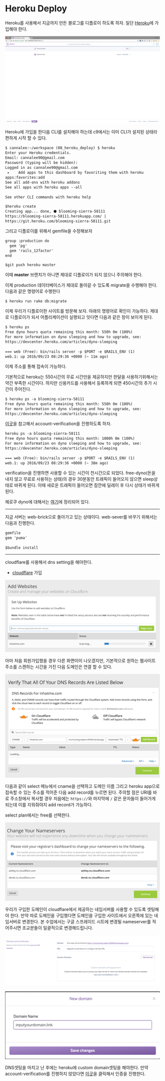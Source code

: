 # Heroku Deploy

Heroku를 사용해서 지금까지 만든 블로그를 디플로이 하도록 하자. 일단 [Heroku](https://dashboard.heroku.com/)에 가입해야 한다.

![](heroku_1.png)

Heroku에 가입을 한다음 CLI를 설치해야 하는데 c9에서는 이미 CLI가 설치된 상태라 편하게 시작 할 수 있다.

```
$ cannalee:~/workspace (08_heroku_deploy) $ heroku
Enter your Heroku credentials.
Email: cannalee90@gmail.com
Password (typing will be hidden):
Logged in as cannalee90@gmail.com
 ▸    Add apps to this dashboard by favoriting them with heroku apps:favorites:add
See all add-ons with heroku addons
See all apps with heroku apps --all

See other CLI commands with heroku help
```

```
$heroku create
Creating app... done, ⬢ blooming-sierra-58111
https://blooming-sierra-58111.herokuapp.com/ | https://git.heroku.com/blooming-sierra-58111.git
```

그리고 디플로이를 위해서 gemfile을 수정해보자

```
group :production do
  gem 'pg'
  gem 'rails_12factor'
end

```


```
$git push heroku master
```

이때 **master** 브랜치가 아니면 제대로 디플로이가 되지 않으니 주의해야 한다.

이제 production 데이터베이스가 제대로 돌아갈 수 있도록 migrate을 수행해야 한다. 다음과 같은 명령어로 수행한다

```
$ heroku run rake db:migrate
```

이제 우리가 디플로이한 사이트를 방문해 보자. 아래의 명령어로 확인이 가능하다. 제대로 디플로이가 되서 어플리케이션이 실행되고 잇다면 다음과 같은 창이 보이게 된다.

```
$ heroku ps
Free dyno hours quota remaining this month: 550h 0m (100%)
For more information on dyno sleeping and how to upgrade, see:
https://devcenter.heroku.com/articles/dyno-sleeping

=== web (Free): bin/rails server -p $PORT -e $RAILS_ENV (1)
web.1: up 2016/09/23 08:29:36 +0000 (~ 11m ago)
```

이제 주소를 통해 접속이 가능하다.

기본적으로 heroku는 550시간의 무료 시간만을 제공하지만 한달을 사용하기위해서는 약간 부족한 시간이다. 하지만 신용카드를 사용해서 등록하게 되면 450시간의 추가 시간이 주어진다.

```
$ heroku ps -a blooming-sierra-58111
Free dyno hours quota remaining this month: 550h 0m (100%)
For more information on dyno sleeping and how to upgrade, see:
https://devcenter.heroku.com/articles/dyno-sleeping
```

[이곳](https://devcenter.heroku.com/articles/account-verification)을 참고해서 account-verification을 진행하도록 하자.


```
heroku ps -a blooming-sierra-58111
Free dyno hours quota remaining this month: 1000h 0m (100%)
For more information on dyno sleeping and how to upgrade, see:
https://devcenter.heroku.com/articles/dyno-sleeping

=== web (Free): bin/rails server -p $PORT -e $RAILS_ENV (1)
web.1: up 2016/09/23 08:29:36 +0000 (~ 38m ago)
```

verification을 진행하면 사용할 수 있는 시간이 천시간으로 되었다. free-dyno(돈을 내지 않고 무료로 사용하는 상태)의 경우 30분동안 트래픽이 들어오지 않으면 sleep상태로 바뀌게 된다. 이때 새로운 트래픽이 들어오면 잠깐에 딜레이 후 다시 상태가 바뀌게 된다.

헤로쿠 dyno에 대해서는 [여기](https://devcenter.heroku.com/articles/dyno-types)에 정리되어 있다.

------

지금 서버는 web-brick으로 돌아가고 있는 상태이다. web-sever를 바꾸기 위해서는 다음과 진행한다.

```
gemfile
gem 'puma'

$bundle install
```

---

cloudflare를 사용해서 dns setting을 해야한다.

- [cloudflare](https://www.cloudflare.com/) 가입

![](heroku_4.png)

아마 처음 회원가입했을 경우 다른 화면이이 나오겠지만, 기본적으로 원하는 웹사이트 주소를 스캔하는 시간을 가진 다음 도메인은 연결 할 수 있다.

![](heroku_6.png)

다음과 같이 select 메뉴에서 cname을 선택하고 도메인 이름 그리고 heroku app으로 접속할 수 있는 주소를 적어준 다음 add record를 누르면 된다. 주의할 점은 URI를 바로 주소창에서 복사할 경우 처음에는 `https://`와 마지막에 `/` 같은 문자들이 들어가게 되는데 이를 지워줘야지 add record가 가능하다.

select plan에서는 free를 선택한다.

![](heroku_7.png)

우리가 구입한 도메인이 cloudflare에서 제공하는 네임서버를 사용할 수 있도록 셋팅해야 한다. 만약 따로 도메인을 구입했다면 도메인을 구입한 사이트에서 오른쪽에 있는 네임서버로 변경한다. 본 수업에서는 구글 스프레이드 시트에 변경될 nameserver를 적어주시면 조교분들이 일괄적으로 변경해드립니다.

![heroku_custom_domain](heroku_2.png)

![heroku_input_domain](heroku_3.png)

DNS셋팅을 마치고 난 후에는 heroku에 custom domain셋팅을 해야한다. 만약 account-verification를 진행하지 않았다면 [이곳](https://devcenter.heroku.com/articles/account-verification)을 클릭해서 인증을 진행한다.

